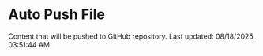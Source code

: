 # Auto Push File

Content that will be pushed to GitHub repository.
Last updated: 08/18/2025, 03:51:44 AM